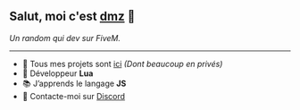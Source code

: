 ## Salut, moi c'est [**dmz**](https://github.com/dmzdb) 👋

_Un random qui dev sur FiveM._

---

- 📁 Tous mes projets sont [ici](https://github.com/dmzdb?tab=repositories) *(Dont beaucoup en privés)*
- 🧠 Développeur **Lua**
- 📚 J’apprends le langage **JS**
- 💬 Contacte-moi sur [Discord](https://discord.com/users/dmz)
